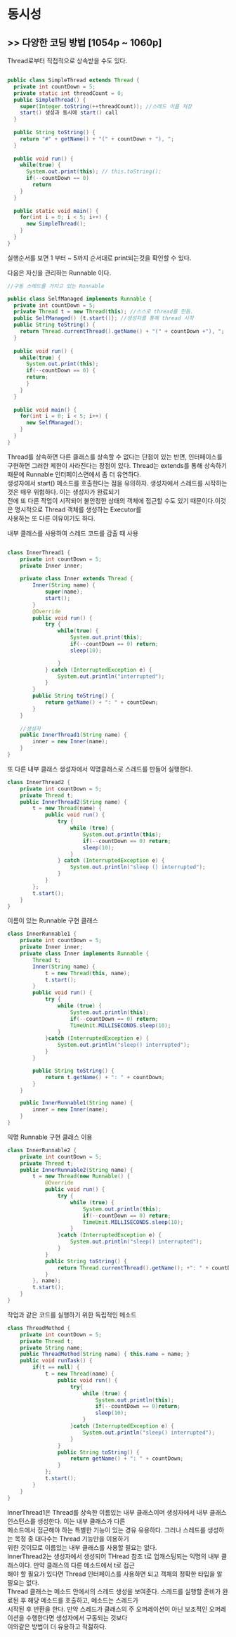 # 동시성

## >> 다양한 코딩 방법 [1054p ~ 1060p]

Thread로부터 직접적으로 상속받을 수도 있다.
```java

public class SimpleThread extends Thread {
  private int countDown = 5;
  private static int threadCount = 0;
  public SimpleThread() {
    super(Integer.toString(++threadCount)); //스레드 이름 저장
    start() 생성과 동시에 start() call
  }
  
  public String toString() {
    return "#" + getName() + "(" + countDown + "), ";
  }
  
  public void run() {
    while(true) {
      System.out.print(this); // this.toString();
      if(--countDown == 0)
        return 
    }
  }
  
  public static void main() {
    for(int i = 0; i < 5; i++) {
      new SimpleThread();
    }
  }
}
```
실행순서를 보면 1 부터 ~ 5까지 순서대로 print되는것을 확인할 수 있다.


다음은 자신을 관리하는 Runnable 이다.
```java
//구동 스레드를 가지고 있는 Runnable

public class SelfManaged implements Runnable {
  private int countDown = 5;
  private Thread t = new Thread(this); //스스로 thread를 만듬.
  public SelfManaged() {t.start()}; //생성자를 통해 thread 시작
  public String toString() {
    return Thread.currentThread().getName() + "(" + countDown +"), ";
  }
  
  public void run() {
    while(true) {
      System.out.print(this);
      if(--countDown == 0) {
      return;
      }
    }
  }
  
  public void main() {
    for(int i = 0; i < 5; i++) {
      new SelfManaged();
    }
  }
}
```
Thread를 상속하면 다른 클래스를 상속할 수 없다는 단점이 있는 반면, 인터페이스를 구현하면 그러한 제한이 사라진다는 장점이 있다.
Thread는 extends를 통해 상속하기 때문에 Runnable 인터페이스면에서 좀 더 유연하다.   
생성자에서 start() 메소드를 호출한다는 점을 유의하자. 생성자에서 스레드를 시작하는 것은 매우 위험하다. 이는 생성자가 완료되기     
전에 또 다른 작업이 시작되어 불안정한 상태의 객체에 접근할 수도 있기 때문이다.이것은 명시적으로 Thread 객체를 생성하는 Executor를   
사용하는 또 다른 이유이기도 하다.   

내부 클래스를 사용하여 스레드 코드를 감출 때 사용
```java

class InnerThread1 {
    private int countDown = 5;
    private Inner inner;
    
    private class Inner extends Thread {
        Inner(String name) {
            super(name);
            start();
        }
        @Override
        public void run() {
            try {
                while(true) {
                    System.out.print(this);
                    if(--countDown == 0) return;
                    sleep(10);

                }
            } catch (InterruptedException e) {
                System.out.println("interrupted");
            }
        }
        public String toString() {
            return getName() + ": " + countDown;
        }
    }
    
    //생성자
    public InnerThread1(String name) {
        inner = new Inner(name);
    }
}
```

또 다른 내부 클래스 생성자에서 익명클래스로 스레드를 만들어 실행한다.
```java
class InnerThread2 {
    private int countDown = 5;
    private Thread t;
    public InnerThread2(String name) {
        t = new Thread(name) {
            public void run() {
                try {
                    while (true) {
                        System.out.println(this);
                        if(--countDown == 0) return;
                        sleep(10);
                    }
                } catch (InterruptedException e) {
                    System.out.println("sleep () interrupted");
                }
            }
        };
        t.start();
    }
}
```

이름이 있는 Runnable 구현 클래스
```java
class InnerRunnable1 {
    private int countDown = 5;
    private Inner inner;
    private class Inner implements Runnable {
        Thread t;
        Inner(String name) {
            t = new Thread(this, name);
            t.start();
        }
        public void run() {
            try {
                while (true) {
                    System.out.println(this);
                    if(--countDown == 0) return;
                    TimeUnit.MILLISECONDS.sleep(10);
                }
            }catch (InterruptedException e) {
                System.out.println("sleep() interrupted");
            }
        }

        public String toString() {
            return t.getName() + ": " + countDown;
        }
    }

    public InnerRunnable1(String name) {
        inner = new Inner(name);
    }
}
```

익명 Runnable 구현 클래스 이용

```java
class InnerRunnable2 {
    private int countDown = 5;
    private Thread t;
    public InnerRunnable2(String name) {
        t = new Thread(new Runnable() {
            @Override
            public void run() {
                try {
                    while (true) {
                        System.out.println(this);
                        if(--countDown == 0) return;
                        TimeUnit.MILLISECONDS.sleep(10);
                    }
                }catch (InterruptedException e) {
                    System.out.println("sleep() interrupted");
                }
            }
            public String toString() {
                return Thread.currentThread().getName(); +": " + countDown;
            }
        }, name);
        t.start();
    }
}
```

작업과 같은 코드를 실행하기 위한 독립적인 메소드

```java
class ThreadMethod {
    private int countDown = 5;
    private Thread t;
    private String name;
    public ThreadMethod(String name) { this.name = name; }
    public void runTask() {
        if(t == null) {
            t = new Thread(name) {
                public void run() {
                    try{
                        while (true) {
                            System.out.println(this);
                            if(--countDown == 0)return;
                            sleep(10);
                        }
                    }catch (InterruptedException e) {
                        System.out.println("sleep() interrupted");
                    }
                }
                public String toString() {
                    return getName() + ": " + countDown;
                }
            };
            t.start();
        }
    }
}
```

InnerThread1은 Thread를 상속한 이름있는 내부 클래스이며 생성자에서 내부 클래스 인스턴스를 생성한다. 이는 내부 클래스가 다른     
메소드에서 접근해야 하는 특별한 기능이 있는 경유 유용하다. 그러나 스레드를 생성하는 목정 중 대다수는 Thread 기능만을 이용하기    
위한 것이므로 이름있는 내부 클래스를 사용할 필요는 없다.     
InnerThread2는 생성자에서 생성되어 THread 참조 t로 업캐스팅되는 익명의 내부 클래스이다. 만약 클래스의 다른 메소드에서 t로 접근     
해야 할 필요가 있다면 Thread 인터페이스를 사용하면 되고 객체의 정확한 타입을 알 필요는 없다.    
Thread 클래스는 메소드 안에서의 스레드 생성을 보여준다. 스레드를 실행할 준비가 완료된 후 해당 메소드를 호출하고, 메소드는 스레드가    
시작된 후 반환을 한다. 만약 스레드가 클래스의 주 오퍼레이션이 아닌 보조적인 오퍼레이션을 수행한다면 생성자에서 구동되는 것보다     
이와같은 방법이 더 유용하고 적젏하다.

